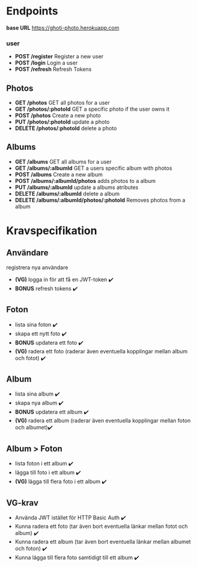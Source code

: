 # Endpoints
**base URL** https://ghoti-photo.herokuapp.com
### user
- **POST /register**  Register a new user
- **POST /login**  Login a user
- **POST /refresh** Refresh Tokens

## Photos
- **GET /photos**  GET all photos for a user
- **GET /photos/:photoId**  GET a specific photo if the user owns it
- **POST /photos**  Create a new photo
- **PUT /photos/:photoId**  update a photo
- **DELETE /photos/:photoId**  delete a photo

## Albums
- **GET /albums**  GET all albums for a user
- **GET /albums/:albumId**  GET a users specific album with photos
- **POST /albums**  Create a new album
- **POST /albums/:albumId/photos**  adds photos to a album
- **PUT /albums/:albumId**  update a albums atributes
- **DELETE /albums/:albumId**  delete a album
- **DELETE /albums/:albumId/photos/:photoId**  Removes photos from a album

# Kravspecifikation
## Användare
registrera nya användare
- **(VG)** logga in för att få en JWT-token ✔️
- **BONUS** refresh tokens ✔️

## Foton
- lista sina foton ✔️
- skapa ett nytt foto ✔️
- **BONUS** updatera ett foto ✔️
- **(VG)** radera ett foto (raderar även eventuella kopplingar mellan album och fotot) ✔️

## Album
- lista sina album ✔️
- skapa nya album ✔️
- **BONUS** updatera ett album ✔️
- **(VG)** radera ett album (raderar även eventuella kopplingar mellan foton och albumet)✔️

## Album > Foton
- lista foton i ett album ✔️
- lägga till foto i ett album ✔️
- **(VG)** lägga till flera foto i ett album ✔️


## VG-krav
- Använda JWT istället för HTTP Basic Auth ✔️
- Kunna radera ett foto (tar även bort eventuella länkar mellan fotot och album) ✔️
- Kunna radera ett album (tar även bort eventuella länkar mellan albumet och foton) ✔️
- Kunna lägga till flera foto samtidigt till ett album ✔️
